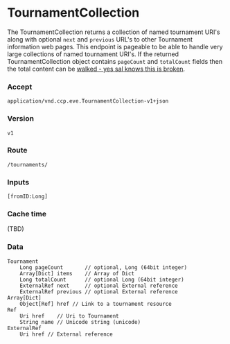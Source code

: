 # TournamentCollection
The TournamentCollection returns a collection of named tournament URI's along with optional `next` and `previous` URL's to other Tournament information web pages.  This endpoint is pageable to be able to handle very large collections of named tournament URI's.  If the returned TournamentCollection object contains `pageCount` and `totalCount` fields then the total content can be [walked - yes sal knows this is broken](../../xmlapi/walking.md).  

### Accept
`application/vnd.ccp.eve.TournamentCollection-v1+json`

### Version
`v1`

### Route
`/tournaments/`

### Inputs
`[fromID:Long]`
 
### Cache time
(TBD)

### Data
    Tournament
        Long pageCount       // optional, Long (64bit integer)
        Array[Dict] items    // Array of Dict
		Long totalCount      // optional Long (64bit integer)
		ExternalRef next     // optional External reference
		ExternalRef previous // optional External reference
    Array[Dict]
		Object[Ref] href // Link to a tournament resource
	Ref
		Uri href	// Uri to Tournament
		String name // Unicode string (unicode)	
	ExternalRef
		Uri href // External reference
		

  

